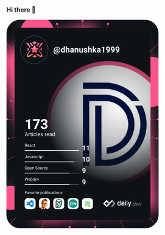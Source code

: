 ### Hi there 👋

<a href="https://app.daily.dev/dhanushka1999"><img src="devcard.svg" width="400" alt="Tharindu Dhanushka's Dev Card"/></a>
